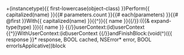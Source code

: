 +(instancetype){{ first-lowercase(object-class) }}Perform{{ capitalized(name) }}{{# parameters.count }}{{# each(parameters) }}{{# @first }}With{{ capitalized(name) }}{{^}}{{ name }}{{/}}:({{& expand-type(type) }}){{ name }} {{/}}userContext:(id<IKActivityContext>)userContext {{^}}WithUserContext:(id<IKActivityContext>)userContext {{/}}andFinishBlock:(void(^)({{ response }}* response, BOOL cached, NSError* error, BOOL errorIsApplicative))block